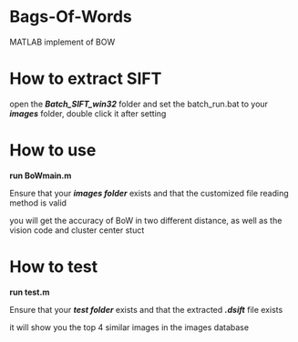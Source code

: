 # Bags-Of-Words
MATLAB implement of BOW

# How to extract SIFT
open the ***Batch_SIFT_win32*** folder and set the batch_run.bat to your ***images*** folder, double click it after setting

# How to use
__run BoWmain.m__

Ensure that your ***images folder*** exists and that the customized file reading method is valid

you will get the accuracy of BoW in two different distance, as well as the vision code and cluster center stuct 

# How to test
__run test.m__

Ensure that your ***test folder*** exists and that the extracted ***.dsift*** file exists

it will show you the top 4 similar images in the images database
